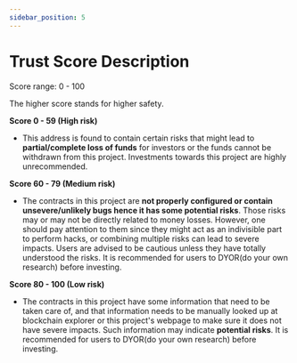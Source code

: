 ```yaml
---
sidebar_position: 5
---
```


# Trust Score Description

Score range: 0 - 100

The higher score stands for higher safety.

**Score 0 - 59 (High risk)**
- This address is found to contain certain risks that might lead to **partial/complete loss of funds** for investors or the funds cannot be withdrawn from this project. Investments towards this project are highly unrecommended.

**Score 60 - 79 (Medium risk)**
- The contracts in this project are **not properly configured or contain unsevere/unlikely bugs hence it has some potential risks**. Those risks may or may not be directly related to money losses. However, one should pay attention to them since they might act as an indivisible part to perform hacks, or combining multiple risks can lead to severe impacts. Users are advised to be cautious unless they have totally understood the risks. It is recommended for users to DYOR(do your own research) before investing. 

**Score 80 - 100 (Low risk)**
- The contracts in this project have some information that need to be taken care of, and that information needs to be manually looked up at blockchain explorer or this project's webpage to make sure it does not have severe impacts. Such information may indicate **potential risks**. It is recommended for users to DYOR(do your own research) before investing.
